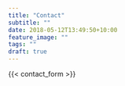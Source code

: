 ```yaml
---
title: "Contact"
subtitle: ""
date: 2018-05-12T13:49:50+10:00
feature_image: ""
tags: ""
draft: true
---
```

{{< contact_form >}}
